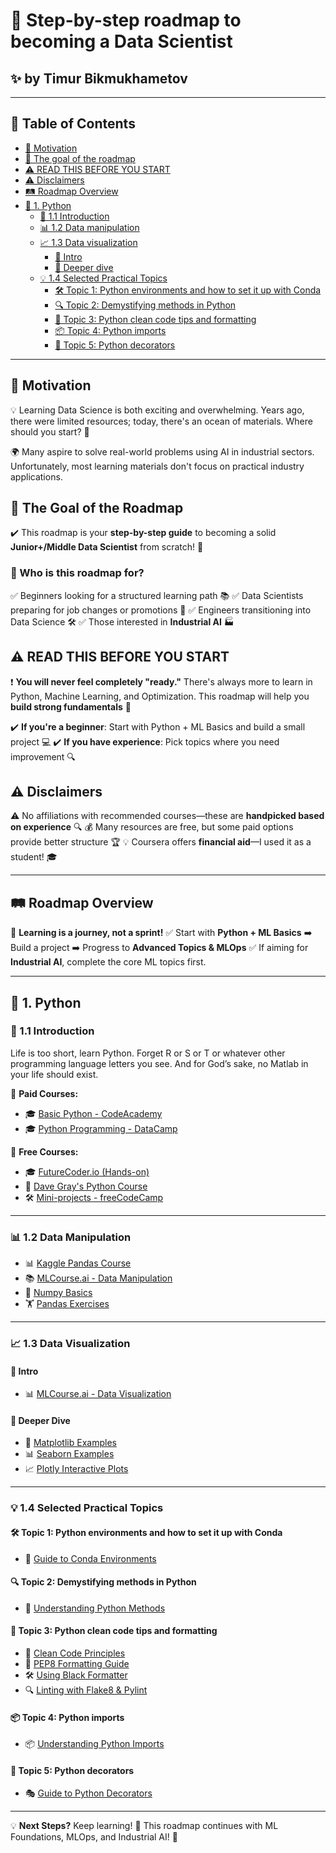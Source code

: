 # 🚀 Step-by-step roadmap to becoming a Data Scientist

## ✨ by Timur Bikmukhametov

---

## 📌 Table of Contents
- [🎯 Motivation](#motivation)
- [🎯 The goal of the roadmap](#the-goal-of-the-roadmap)
- [⚠️ READ THIS BEFORE YOU START](#read-this-before-you-start)
- [⚠️ Disclaimers](#disclaimers)
- [🛤️ Roadmap Overview](#roadmap-overview)
- [🐍 1. Python](#1-python)
  - [🚀 1.1 Introduction](#11-introduction)
  - [📊 1.2 Data manipulation](#12-data-manipulation)
  - [📈 1.3 Data visualization](#13-data-visualization)
    - [📌 Intro](#intro)
    - [📌 Deeper dive](#deeper-dive)
  - [💡 1.4 Selected Practical Topics](#14-selected-practical-topics)
    - [🛠️ Topic 1: Python environments and how to set it up with Conda](#topic-1-python-environments-and-how-to-set-it-up-with-conda)
    - [🔍 Topic 2: Demystifying methods in Python](#topic-2-demystifying-methods-in-python)
    - [🧹 Topic 3: Python clean code tips and formatting](#topic-3-python-clean-code-tips-and-formatting)
    - [📦 Topic 4: Python imports](#topic-4-python-imports)
    - [🔗 Topic 5: Python decorators](#topic-5-python-decorators)

---

## 🎯 Motivation
💡 Learning Data Science is both exciting and overwhelming. Years ago, there were limited resources; today, there's an ocean of materials. Where should you start? 🤔

🌍 Many aspire to solve real-world problems using AI in industrial sectors. Unfortunately, most learning materials don't focus on practical industry applications.

## 🎯 The Goal of the Roadmap
✔️ This roadmap is your **step-by-step guide** to becoming a solid **Junior+/Middle Data Scientist** from scratch! 🚀

### 🎯 Who is this roadmap for?
✅ Beginners looking for a structured learning path 📚
✅ Data Scientists preparing for job changes or promotions 💼
✅ Engineers transitioning into Data Science 🛠️
✅ Those interested in **Industrial AI** 🏭

## ⚠️ READ THIS BEFORE YOU START
❗ **You will never feel completely "ready."** There's always more to learn in Python, Machine Learning, and Optimization. This roadmap will help you **build strong fundamentals** 💪

✔️ **If you're a beginner**: Start with Python + ML Basics and build a small project 💻
✔️ **If you have experience**: Pick topics where you need improvement 🔍

## ⚠️ Disclaimers
⚠️ No affiliations with recommended courses—these are **handpicked based on experience** 🔍
💰 Many resources are free, but some paid options provide better structure 🏆
💡 Coursera offers **financial aid**—I used it as a student! 🎓

---

## 🛤️ Roadmap Overview
📌 **Learning is a journey, not a sprint!**
✅ Start with **Python + ML Basics** ➡️ Build a project ➡️ Progress to **Advanced Topics & MLOps**
✅ If aiming for **Industrial AI**, complete the core ML topics first.

---

## 🐍 1. Python
### 🚀 1.1 Introduction
Life is too short, learn Python. Forget R or S or T or whatever other programming language letters you see. And for God’s sake, no Matlab in your life should exist.

🔹 **Paid Courses:**
- 🎓 [Basic Python - CodeAcademy](https://www.codecademy.com/learn/learn-python-3)
- 🎓 [Python Programming - DataCamp](https://app.datacamp.com/learn/skill-tracks/python-programming)

🔹 **Free Courses:**
- 🎓 [FutureCoder.io (Hands-on)](https://futurecoder.io/)
- 🎥 [Dave Gray's Python Course](https://www.youtube.com/watch?v=qwAFL1597eM)
- 🛠️ [Mini-projects - freeCodeCamp](https://www.youtube.com/watch?v=8ext9G7xspg)

---

### 📊 1.2 Data Manipulation
- 📊 [Kaggle Pandas Course](https://www.kaggle.com/learn/pandas)
- 📚 [MLCourse.ai - Data Manipulation](https://mlcourse.ai/book/topic01/topic01_intro.html)
- 🔢 [Numpy Basics](https://github.com/ageron/handson-ml2/blob/master/tools_numpy.ipynb)
- 🏋️ [Pandas Exercises](https://github.com/guipsamora/pandas_exercises)

---

### 📈 1.3 Data Visualization
#### 📌 Intro
- 📊 [MLCourse.ai - Data Visualization](https://mlcourse.ai/book/topic02/topic02_intro.html)

#### 📌 Deeper Dive
- 🎨 [Matplotlib Examples](https://matplotlib.org/stable/gallery/index.html)
- 📊 [Seaborn Examples](https://seaborn.pydata.org/examples/index.html)
- 📈 [Plotly Interactive Plots](https://plotly.com/python/)

---

### 💡 1.4 Selected Practical Topics
#### 🛠️ Topic 1: Python environments and how to set it up with Conda
- 🔗 [Guide to Conda Environments](https://whiteboxml.com/blog/the-definitive-guide-to-python-virtual-environments-with-conda)

#### 🔍 Topic 2: Demystifying methods in Python
- 🧐 [Understanding Python Methods](https://realpython.com/instance-class-and-static-methods-demystified/)

#### 🧹 Topic 3: Python clean code tips and formatting
- 🧼 [Clean Code Principles](https://github.com/zedr/clean-code-python)
- 📝 [PEP8 Formatting Guide](https://realpython.com/python-pep8/)
- 🛠️ [Using Black Formatter](https://www.python-engineer.com/posts/black-code-formatter/)
- 🔍 [Linting with Flake8 & Pylint](https://www.jumpingrivers.com/blog/python-linting-guide/)

#### 📦 Topic 4: Python imports
- 📦 [Understanding Python Imports](https://realpython.com/python-import/)

#### 🔗 Topic 5: Python decorators
- 🎭 [Guide to Python Decorators](https://realpython.com/primer-on-python-decorators/)

---

💡 **Next Steps?** Keep learning! 📖 This roadmap continues with ML Foundations, MLOps, and Industrial AI! 🚀
